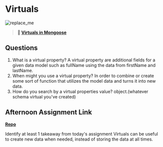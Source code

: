 # Virtuals

![replace_me](https://codeworks.blob.core.windows.net/public/assets/img/illustrations/placeholder.svg)

> **📖 [Virtuals in Mongoose](https://codeworksacademy.com/fs-student-guide/resources/wk5/04-Virtuals)**

## Questions

1. What is a virtual property?
A virtual property are additional fields for a given data model such as fullName using the data from firstName and lastName.
2. When might you use a virtual property? 
In order to combine or create some sort of function that utilizes the model data and turns it into new data.
3. How do you search by a virtual properties value?
object.(whatever schema virtual you've created)
## Afternoon Assignment Link

**[Repo](https://github.com/ConnerSeely/<ASSIGNMENT_REPO>)**

Identify at least 1 takeaway from today's assignment
Virtuals can be useful to create new data when needed, instead of storing the data at all times.